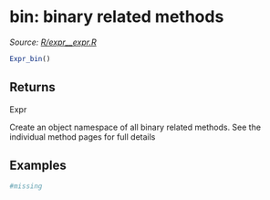 # bin: binary related methods

*Source: [R/expr__expr.R](https://github.com/pola-rs/r-polars/tree/main/R/expr__expr.R)*

```r
Expr_bin()
```

## Returns

Expr

Create an object namespace of all binary related methods. See the individual method pages for full details

## Examples

<pre class='r-example'><code><span class='r-in'><span><span class='co'>#missing</span></span></span>
<span class='r-in'></span>
 </code></pre>